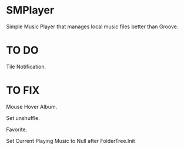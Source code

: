 # SMPlayer
Simple Music Player that manages local music files better than Groove.

# TO DO
Tile Notification.

# TO FIX
Mouse Hover Album.

Set unshuffle.

Favorite.

Set Current Playing Music to Null after FolderTree.Init